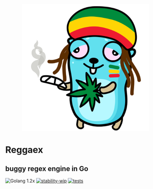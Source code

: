 <p align="center">
  <img src="https://github.com/kaliv0/reggaex/blob/main/gopher-rasta.png?raw=true" width="400" alt="Reggaex">
</p>

# Reggaex
## buggy regex engine in Go

![Golang 1.2x](https://img.shields.io/badge/go-1.23-blue?style=flat-square&logo=Go&logoColor=blue)
[![stability-wip](https://img.shields.io/badge/stability-wip-lightgrey.svg)](https://github.com/mkenney/software-guides/blob/master/STABILITY-BADGES.md#work-in-progress)
[![tests](https://img.shields.io/github/actions/workflow/status/kaliv0/reggaex/ci.yml)](https://github.com/kaliv0/reggaex/actions/workflows/ci.yml)
